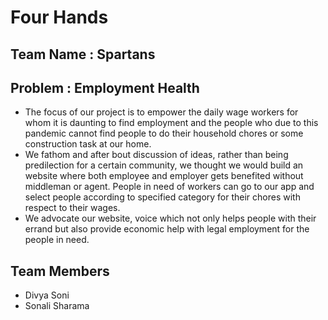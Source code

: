 # Four Hands

## Team Name : Spartans

## Problem : Employment Health

- The focus of our project is to empower the daily wage workers for whom it is daunting to find employment and the people who due to this pandemic cannot find people to do their household chores or some construction task at our home. 
- We fathom and after bout discussion of ideas, rather than being predilection for a certain community, we thought we would build an website where both employee and employer gets benefited without middleman or agent. People in need of workers can go to our app and select people according to specified category for their chores with respect to their wages.   
- We advocate our website, voice which not only helps people with their errand but also provide economic help with legal employment for the people in need.

## Team Members
- Divya Soni
- Sonali Sharama
